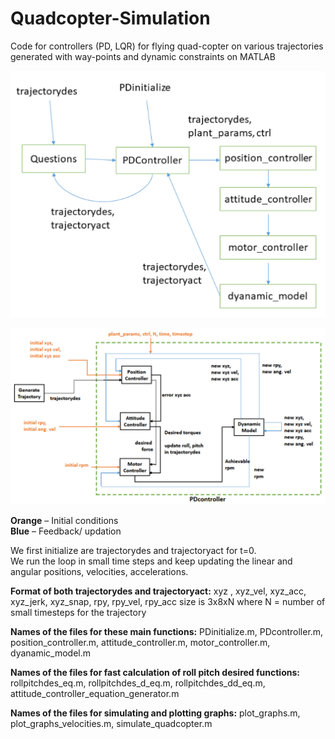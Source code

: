 # Quadcopter-Simulation
Code for controllers (PD, LQR) for flying quad-copter on various trajectories generated with way-points and dynamic constraints on MATLAB

![architecture](/images/1.png)

![architecture](/images/2.png)

**Orange** – Initial conditions  
**Blue** – Feedback/ updation

We first initialize are trajectorydes and trajectoryact for t=0.  
We run the loop in small time steps and keep updating the linear and angular positions, velocities, accelerations.

**Format of both trajectorydes and trajectoryact:**
xyz , xyz_vel, xyz_acc, xyz_jerk, xyz_snap, rpy, rpy_vel, rpy_acc
size is 3x8xN
where N = number of small timesteps for the trajectory

**Names of the files for these main functions:**
PDinitialize.m, PDcontroller.m, position_controller.m, attitude_controller.m, motor_controller.m,
dyanamic_model.m

**Names of the files for fast calculation of roll pitch desired functions:**
rollpitchdes_eq.m, rollpitchdes_d_eq.m, rollpitchdes_dd_eq.m, attitude_controller_equation_generator.m

**Names of the files for simulating and plotting graphs:**
plot_graphs.m, plot_graphs_velocities.m, simulate_quadcopter.m
